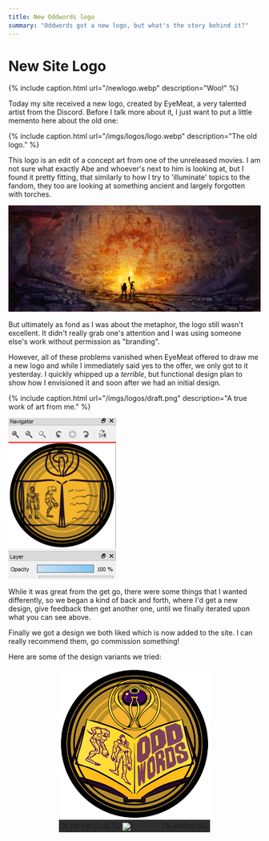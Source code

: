 ```yaml
---
title: New Oddwords logo
summary: "Oddwords got a new logo, but what's the story behind it?"
---
```


<style>

.showcase #rest
{
    display: flex;
    /*width: 60%;*/
    margin: 0 auto;
}

.showcase #main_image
{
   cursor: pointer;
   max-height: 50rem;
   max-width: 100%;
}

.showcase #rest img
{
    margin: 0;
    flex-basis: 25%;
    cursor: pointer;
    border: 3px solid #2e2e2e;
}

.showcase
{
    background: #2e2e2e;
    width: 60%;
    margin: 0 auto;
}

code
{
    font-family: monospace;
}

.highlighter-rouge
{
    width: 60%;
    margin: 0 auto;
    background: #ddd;
    padding-top: 0.5rem;
    padding-bottom: 0.5rem;
}

</style>

<script>

window.addEventListener("load", () =>
{
    let imgs = [...document.querySelectorAll("#rest img")]
    let mains = [...document.querySelectorAll("#main_image")]

    imgs.forEach(img => {
        const main = img.parentElement.parentElement.querySelector("#main_image")
        img.addEventListener("click", () => {main.src = img.src})
    })
    
    mains.forEach(m => m.addEventListener("click", () => window.open(m.src, "_blank") ))
})

</script>

# New Site Logo

{% include caption.html url="/newlogo.webp" description="Woo!" %}

Today my site received a new logo, created by EyeMeat, a very talented artist
from the Discord. Before I talk more about it, I just want to put a little
memento here about the old one:

{% include caption.html url="/imgs/logos/logo.webp" description="The old logo." %}

This logo is an edit of a concept art from one of the unreleased movies. I am
not sure what exactly Abe and whoever's next to him is looking at, but I found
it pretty fitting, that similarly to how I try to 'illuminate' topics to the
fandom, they too are looking at something ancient and largely forgotten with
torches.

![](/imgs/logos/painting.jpg)

But ultimately as fond as I was about the metaphor, the logo still wasn't
excellent. It didn't really grab one's attention and I was using someone else's
work without permission as "branding".

However, all of these problems vanished when EyeMeat offered to draw me a new
logo and while I immediately said yes to the offer, we only got to it
yesterday. I quickly whipped up a *terrible*, but functional design plan to
show how I envisioned it and soon after we had an initial design.

{% include caption.html url="/imgs/logos/draft.png" description="A true work of art from me." %}

![](/imgs/logos/ver2.png)

While it was great from the get go, there were some things that I wanted
differently, so we began a kind of back and forth, where I'd get a new design,
give feedback then get another one, until we finally iterated upon what you can
see above.

Finally we got a design we both liked which is now added to the site. I can
really recommend them, go commission something!

Here are some of the design variants we tried:

<div class="showcase">
    <img id="main_image" src="/imgs/logos/1.webp">
    <div id="rest">
    {% for i in (1..5) %}
        <img src="/imgs/logos/{{i}}.webp">
    {% endfor %}
    </div>
</div>
